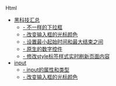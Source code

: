 <!-- <img class="logo" src="img/logo.png" /> -->

<div class="sideBarTitle">Html</div>

* [黑科技汇总 ](tech/#黑科技汇总)
    * [- 不一样的下拉框](tech/#不一样的下拉框)
    * [- 改变输入框的光标颜色](tech/#改变输入框的光标颜色)
    * [- 设置最小起始时间和最大结束之间](tech/#设置最小起始时间和最大结束之间)
    * [- 原生的数字控件](tech/#原生的数字控件)
    * [- 修改style标签样式实时刷新页面内容](tech/#修改style标签样式实时刷新页面内容)
* [input ](input/#base)
    * [- input的属性和类型](input/#input的属性和类型)
    * [- 改变输入框的光标颜色 ](input/#改变输入框的光标颜色)


